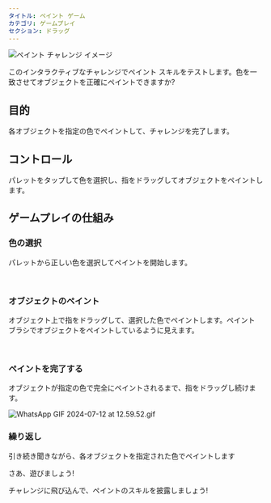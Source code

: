 ```yaml
---
タイトル: ペイント ゲーム
カテゴリ: ゲームプレイ
セクション: ドラッグ
---
```

![ペイント チャレンジ イメージ](https://help.Studycat.com/hc/article_attachments/34823177517721)

このインタラクティブなチャレンジでペイント スキルをテストします。色を一致させてオブジェクトを正確にペイントできますか?

## 目的

各オブジェクトを指定の色でペイントして、チャレンジを完了します。

## コントロール

パレットをタップして色を選択し、指をドラッグしてオブジェクトをペイントします。

## ゲームプレイの仕組み

### 色の選択

パレットから正しい色を選択してペイントを開始します。

 

### オブジェクトのペイント

オブジェクト上で指をドラッグして、選択した色でペイントします。ペイント ブラシでオブジェクトをペイントしているように見えます。

 

### ペイントを完了する

オブジェクトが指定の色で完全にペイントされるまで、指をドラッグし続けます。

![WhatsApp GIF 2024-07-12 at 12.59.52.gif](https://help.Studycat.com/hc/article_attachments/34967665665945)

### 繰り返し

引き続き聞きながら、各オブジェクトを指定された色でペイントします

さあ、遊びましょう!

チャレンジに飛び込んで、ペイントのスキルを披露しましょう!